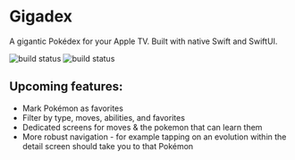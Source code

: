 # Gigadex

A gigantic Pokédex for your Apple TV. Built with native Swift and SwiftUI.

![build status](https://img.shields.io/badge/swift_6-compatible-green)
![build status](https://img.shields.io/badge/swift_testing-passing-green)

## Upcoming features:
* Mark Pokémon as favorites
* Filter by type, moves, abilities, and favorites
* Dedicated screens for moves & the pokemon that can learn them
* More robust navigation - for example tapping on an evolution within the detail screen should take you to that Pokémon
